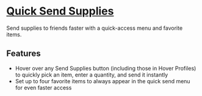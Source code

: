 # [Quick Send Supplies](https://www.mousehuntgame.com/preferences.php?tab=mousehunt-improved-settings#mousehunt-improved-settings-feature-quick-send-supplies)

Send supplies to friends faster with a quick-access menu and favorite items.

## Features

- Hover over any Send Supplies button (including those in Hover Profiles) to quickly pick an item, enter a quantity, and send it instantly
- Set up to four favorite items to always appear in the quick send menu for even faster access
